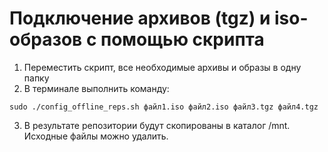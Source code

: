 # Подключение архивов (tgz) и iso-образов с помощью скрипта

1. Переместить скрипт, все необходимые архивы и образы в одну папку
2. В терминале  выполнить команду:
```
sudo ./config_offline_reps.sh файл1.iso файл2.iso файл3.tgz файл4.tgz
```
3. В результате репозитории будут скопированы в каталог /mnt. Исходные файлы можно удалить. 
